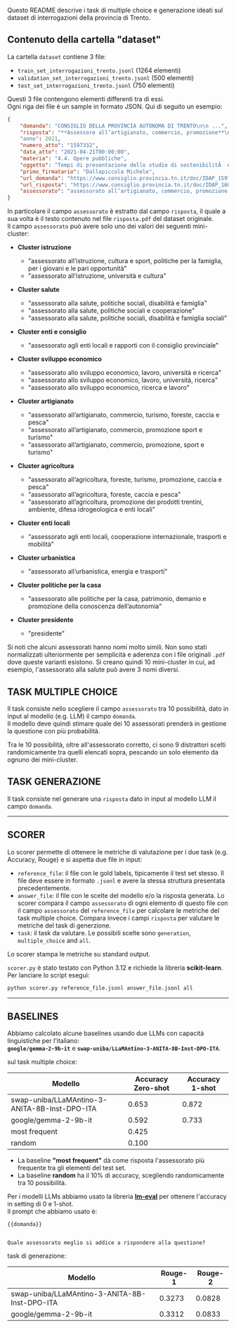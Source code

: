Questo README descrive i task di multiple choice e generazione ideati sul dataset di interrogazioni della provincia di Trento.  

## Contenuto della cartella "dataset"

La cartella `dataset` contiene 3 file: 

- `train_set_interrogazioni_trento.jsonl` (1264 elementi)
- `validation_set_interrogazioni_trento.jsonl` (500 elementi)
- `test_set_interrogazioni_trento.jsonl` (750 elementi)

Questi 3 file contengono elementi differenti tra di essi.  
Ogni riga dei file è un sample in formato JSON. Qui di seguito un esempio:

```json
{
    "domanda": "CONSIGLIO DELLA PROVINCIA AUTONOMA DI TRENTO\n\n ...",
    "risposta": "**Assessore all’artigianato, commercio, promozione**\n**sport e turismo**\nVia Romagnosi, 9 – 38122 TRENTO\n**T +39 0461 495929 F +39 0461 499264** ...,"
    "anno": 2021,
    "numero_atto": "1597332",
    "data_atto": "2021-04-21T00:00:00",
    "materia": "4.4. Opere pubbliche",
    "oggetto": "Tempi di presentazione dello studio di sostenibilitÃ  e di realizzazione dell'Ice rink di PinÃ¨ ...",
    "primo_firmatario": "Dallapiccola Michele",
    "url_domanda": "https://www.consiglio.provincia.tn.it/doc/IDAP_1597351.pdf",
    "url_risposta": "https://www.consiglio.provincia.tn.it/doc/IDAP_1605290.pdf",
    "assessorato": "assessorato all’artigianato, commercio, promozione sport e turismo"
}
```

In particolare il campo `assessorato` è estratto dal campo `risposta`, il quale a sua volta è il testo contenuto nel file `risposta.pdf` del dataset originale.  
Il campo `assessorato` può avere solo uno dei valori dei seguenti mini-cluster:

- **Cluster istruzione**  
    - "assessorato all’istruzione, cultura e sport, politiche per la famiglia, per i giovani e le pari opportunità"  
    - "assessorato all’istruzione, università e cultura"

- **Cluster salute**  
    - "assessorato alla salute, politiche sociali, disabilità e famiglia"  
    - "assessorato alla salute, politiche sociali e cooperazione"  
    - "assessorato alla salute, politiche sociali, disabilità e famiglia sociali"

- **Cluster enti e consiglio**  
    - "assessorato agli enti locali e rapporti con il consiglio provinciale"

- **Cluster sviluppo economico**  
    - "assessorato allo sviluppo economico, lavoro, università e ricerca"  
    - "assessorato allo sviluppo economico, lavoro, università, ricerca"  
    - "assessorato allo sviluppo economico, ricerca e lavoro"

- **Cluster artigianato**  
    - "assessorato all’artigianato, commercio, turismo, foreste, caccia e pesca"  
    - "assessorato all’artigianato, commercio, promozione sport e turismo"  
    - "assessorato all’artigianato, commercio, promozione, sport e turismo"

- **Cluster agricoltura**  
    - "assessorato all’agricoltura, foreste, turismo, promozione, caccia e pesca"  
    - "assessorato all’agricoltura, foreste, caccia e pesca"  
    - "assessorato all’agricoltura, promozione dei prodotti trentini, ambiente, difesa idrogeologica e enti locali"

- **Cluster enti locali**  
    - "assessorato agli enti locali, cooperazione internazionale, trasporti e mobilità"

- **Cluster urbanistica**  
    - "assessorato all’urbanistica, energia e trasporti"

- **Cluster politiche per la casa**  
    - "assessorato alle politiche per la casa, patrimonio, demanio e promozione della conoscenza dell’autonomia"

- **Cluster presidente**  
    - "presidente"

Si noti che alcuni assessorati hanno nomi molto simili. Non sono stati normalizzati ulteriormente per semplicità e aderenza con i file originali `.pdf` dove queste varianti esistono. Si creano quindi 10 mini-cluster in cui, ad esempio, l'assessorato alla salute può avere 3 nomi diversi.

## TASK MULTIPLE CHOICE

Il task consiste nello scegliere il campo `assessorato` tra 10 possibilità, dato in input al modello (e.g. LLM) il campo `domanda`.  
Il modello deve quindi stimare quale dei 10 assessorati prenderà in gestione la questione con più probabilità.

Tra le 10 possibilità, oltre all'assessorato corretto, ci sono 9 distrattori scelti randomicamente tra quelli elencati sopra, pescando un solo elemento da ognuno dei mini-cluster.

## TASK GENERAZIONE

Il task consiste nel generare una `risposta` dato in input al modello LLM il campo `domanda`.

---
## SCORER

Lo scorer permette di ottenere le metriche di valutazione per i due task (e.g. Accuracy, Rouge) e si aspetta due file in input:

- `reference_file`: il file con le gold labels, tipicamente il test set stesso. Il file deve essere in formato `.jsonl` e avere la stessa struttura presentata precedentemente.
- `answer_file`: il file con le scelte del modello e/o la risposta generata. Lo scorer compara il campo `assessorato` di ogni elemento di questo file con il campo `assessorato` del `reference_file` per calcolare le metriche del task multiple choice. Compara invece i campi `risposta` per valutare le metriche del task di generzione.
- `task`: il task da valutare. Le possibili scelte sono `generation`, `multiple_choice` and `all`.

Lo scorer stampa le metriche su standard output.  

`scorer.py` è stato testato con Python 3.12 e richiede la libreria **scikit-learn**.  
Per lanciare lo script esegui:

```bash
python scorer.py reference_file.jsonl answer_file.jsonl all
```

---

## BASELINES

Abbiamo calcolato alcune baselines usando due LLMs con capacità linguistiche per l'italiano:  
**`google/gemma-2-9b-it`** e **`swap-uniba/LLaMAntino-3-ANITA-8B-Inst-DPO-ITA`**.

sul task multiple choice:

| Modello                                                | Accuracy Zero-shot | Accuracy 1-shot |
|--------------------------------------------------------|--------------------|-----------------|
| swap-uniba/LLaMAntino-3-ANITA-8B-Inst-DPO-ITA          | 0.653              | 0.872           |
| google/gemma-2-9b-it                                   | 0.592              | 0.733           |
| most frequent                                          | 0.425              |                 |
| random                                                 | 0.100              |                 |

- La baseline **"most frequent"** dà come risposta l'assessorato più frequente tra gli elementi del test set.  
- La baseline **random** ha il 10% di accuracy, scegliendo randomicamente tra 10 possibilità.  

Per i modelli LLMs abbiamo usato la libreria **[lm-eval](https://github.com/EleutherAI/lm-evaluation-harness)** per ottenere l'accuracy in setting di 0 e 1-shot.  
Il prompt che abbiamo usato è:  

```plaintext
{{domanda}}


Quale assessorato meglio si addice a rispondere alla questione?
```

task di generazione:

| Modello                                                | Rouge-1 | Rouge-2 |
|--------------------------------------------------------|---------|---------|
| swap-uniba/LLaMAntino-3-ANITA-8B-Inst-DPO-ITA          | 0.3273  | 0.0828  |
| google/gemma-2-9b-it                                   | 0.3312  | 0.0833  |

